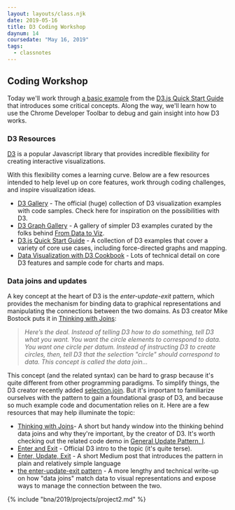 ```yaml
---
layout: layouts/class.njk
date: 2019-05-16
title: D3 Coding Workshop
daynum: 14
coursedate: "May 16, 2019"
tags:
  - classnotes
---
```


## Coding Workshop

Today we'll work through [a basic example][] from the [D3.js Quick Start Guide][] that introduces some critical concepts. Along the way, we'll learn how to use the Chrome Developer Toolbar to debug and gain insight into how D3 works.

### D3 Resources

[D3](https://d3js.org/) is a popular Javascript library that provides incredible flexibility for creating interactive visualizations.

With this flexibility comes a learning curve. Below are a few resources intended to help level up on core features, work through coding challenges, and inspire visualization ideas.

* [D3 Gallery][] - The official (huge) collection of D3 visualization examples with code samples. Check here for inspiration on the possibilities with D3.
* [D3 Graph Gallery][] - A gallery of simpler D3 examples curated by the folks behind [From Data to Viz](https://www.data-to-viz.com/).
* [D3.js Quick Start Guide][] - A collection of D3 examples that cover a variety of core use cases, including force-directed graphs and mapping.
* [Data Visualization with D3 Cookbook][] - Lots of technical detail on core D3 features and sample code for charts and maps.

### Data joins and updates

A key concept at the heart of D3 is the *enter-update-exit* pattern, which provides the mechanism for binding data to graphical representations and manipulating the connections between the two domains. As D3 creator Mike Bostock puts it in [Thinking with Joins][]:

> *Here’s the deal. Instead of telling D3 how to do something, tell D3 what you want. You want the circle elements to correspond to data. You want one circle per datum. Instead of instructing D3 to create circles, then, tell D3 that the selection "circle" should correspond to data. This concept is called the data join...*


This concept (and the related syntax) can be hard to grasp because it's quite different from other programming paradigms. To simplify things, the D3 creator recently added [selection.join][]. But it's important to familiarize ourselves with the pattern to gain a foundational grasp of D3, and because so much example code and documentation relies on it. Here are a few resources that may help illuminate the topic:

* [Thinking with Joins][]- A short but handy window into the thinking behind data joins and why they're important, by the creator of D3. It's worth checking out the related code demo in [General Update Pattern, I][].
* [Enter and Exit][] - Official D3 intro to the topic (it's quite terse).
* [Enter, Update, Exit][] - A short Medium post that introduces the pattern in plain and relatively simple language
* [the enter-update-exit pattern][] - A more lengthy and technical write-up on how "data joins" match data to visual representations and expose ways to manage the connection between the two.

[D3 Graph Gallery]: https://www.d3-graph-gallery.com/index.html
[General Update Pattern, I]: https://bl.ocks.org/mbostock/3808218
[Thinking with Joins]: https://bost.ocks.org/mike/join/
[selection.join]: https://observablehq.com/@d3/selection-join]
[Enter and Exit]: https://d3js.org/#enter-exit
[Enter, Update, Exit]: https://medium.com/@c_behrens/enter-update-exit-6cafc6014c36
[the enter-update-exit pattern]: https://learning.oreilly.com/library/view/data-visualization-with/9781786468253/ch03.html#ch03lvl2sec44

[a basic example]: https://learning.oreilly.com/library/view/d3js-quick-start/9781789342383/4c02d13e-8bf2-449a-8b13-eadd149cfda5.xhtml
[D3 Gallery]: https://github.com/d3/d3/wiki/Gallery
[D3.js Quick Start Guide]: https://learning.oreilly.com/library/view/d3js-quick-start/9781789342383/?ar=
[Data Visualization with D3 Cookbook]: https://learning.oreilly.com/library/view/data-visualization-with/9781786468253/ 

{% include "bna/2019/projects/project2.md" %}
